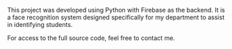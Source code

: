 This project was developed using Python with Firebase as the backend. It is a face recognition system designed specifically for my department to assist in identifying students.

For access to the full source code, feel free to contact me.
